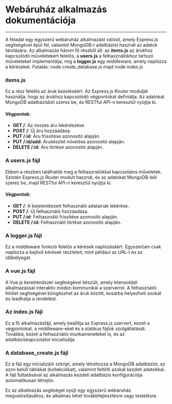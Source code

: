 # Webáruház alkalmazás dokumentációja
-----------------------------------

A feladat egy egyszerű webáruház alkalmazást valósít, amely Express.js segítségével épül fel, valamint MongoDB-t adatbázist használ az adatok tárolására.
Az alkalmazás három fő részből áll: az **items.js** az árukhoz kapcsolódó műveletekért felelős, a **users.js** a felhasználókhoz tartozó műveleteket implementálja, míg a **logger.js** egy middleware, amely naplózza a kéréseket.
Futatás: node create_database.js majd node index.js

### **items.js**

Ez a rész felelős az áruk kezeléséért. Az Express.js Router modulját használja, hogy az árukhoz kapcsolódó végpontokat definiálja. Az adatokat MongoDB adatbázisból szerez be, és RESTful API-n keresztül nyújtja ki.

#### Végpontok:

*   **GET /**: Az összes áru lekérdezése.
*   **POST /**: Új áru hozzáadása.
*   **PUT /:id**: Áru frissítése azonosító alapján.
*   **PUT /:id/add**: Árukészlet növelése azonosító alapján.
*   **DELETE /:id**: Áru törlése azonosító alapján.

### A **users.js** fájl

Ebben a részben találhatók meg a felhasználókkal kapcsolatos műveletek. Szintén Express.js Router modult használ, és az adatokat MongoDB-ből szerez be, majd RESTful API-n keresztül nyújtja ki.

#### Végpontok:

*   **GET /**: A bejelentkezett felhasználó adatainak lekérése.
*   **POST /**: Új felhasználó hozzáadása.
*   **PUT /:id**: Felhasználó frissítése azonosító alapján.
*   **DELETE /:id**: Felhasználó törlése azonosító alapján.

### A **logger.js** fájl

Ez a middleware funkció felelős a kérések naplózásáért. Egyszerűen csak naplózza a bejövő kérések részleteit, mint például az URL-t és az időbélyeget.

### A **vue.js** fájl

A Vue.js keretrendszer segítségével készült, amely kliensoldali alkalmazással interaktív módon kommunikál a szerverrel. A felhasználói felület segítségével böngészhet az áruk között, kosárba helyezheti azokat és leadhatja a rendelést.

### Az **index.js** fájl

Ez a fő alkalmazásfájl, amely beállítja az Express.js szervert, kezeli a végpontokat, a middleware-eket és a statikus fájlok szolgáltatását. Továbbá, kezeli a felhasználói munkameneteket is, és az adatbáziskapcsolatot inicializálja.

### A **database\_create.js** fájl

Ez a fájl egy inicializáló szkript, amely létrehozza a MongoDB adatbázist, az azon belüli táblákat (kollekciókat), valamint feltölti azokat kezdeti adatokkal. A fájl futtatásával az alkalmazás kezdeti adatbázis konfigurációja automatikusan létrejön.

Ez az alkalmazás segítséget nyújt egy egyszerű webáruház megvalósításához, és alkalmas lehet továbbfejlesztésre vagy testelésre.
